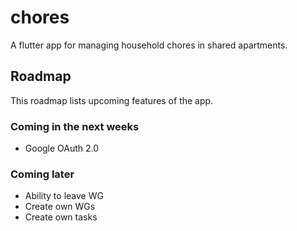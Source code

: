 # chores
A flutter app for managing household chores in shared apartments.

## Roadmap
This roadmap lists upcoming features of the app.

### Coming in the next weeks
- Google OAuth 2.0


### Coming later
- Ability to leave WG
- Create own WGs
- Create own tasks
